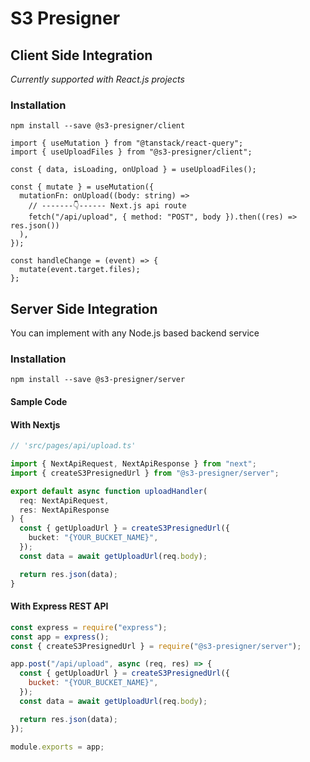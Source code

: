 # S3 Presigner

## Client Side Integration

_Currently supported with React.js projects_

### Installation

`npm install --save @s3-presigner/client`

```tsx
import { useMutation } from "@tanstack/react-query";
import { useUploadFiles } from "@s3-presigner/client";

const { data, isLoading, onUpload } = useUploadFiles();

const { mutate } = useMutation({
  mutationFn: onUpload((body: string) =>
    // -------👇------ Next.js api route
    fetch("/api/upload", { method: "POST", body }).then((res) => res.json())
  ),
});

const handleChange = (event) => {
  mutate(event.target.files);
};
```

## Server Side Integration

You can implement with any Node.js based backend service

### Installation

`npm install --save @s3-presigner/server`

#### Sample Code

#### With Nextjs

```ts
// 'src/pages/api/upload.ts'

import { NextApiRequest, NextApiResponse } from "next";
import { createS3PresignedUrl } from "@s3-presigner/server";

export default async function uploadHandler(
  req: NextApiRequest,
  res: NextApiResponse
) {
  const { getUploadUrl } = createS3PresignedUrl({
    bucket: "{YOUR_BUCKET_NAME}",
  });
  const data = await getUploadUrl(req.body);

  return res.json(data);
}
```

#### With Express REST API

```js
const express = require("express");
const app = express();
const { createS3PresignedUrl } = require("@s3-presigner/server");

app.post("/api/upload", async (req, res) => {
  const { getUploadUrl } = createS3PresignedUrl({
    bucket: "{YOUR_BUCKET_NAME}",
  });
  const data = await getUploadUrl(req.body);

  return res.json(data);
});

module.exports = app;
```
